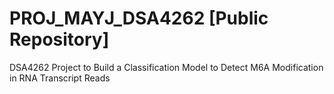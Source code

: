 # PROJ_MAYJ_DSA4262 [Public Repository]
DSA4262 Project to Build a Classification Model to Detect M6A Modification in RNA Transcript Reads
